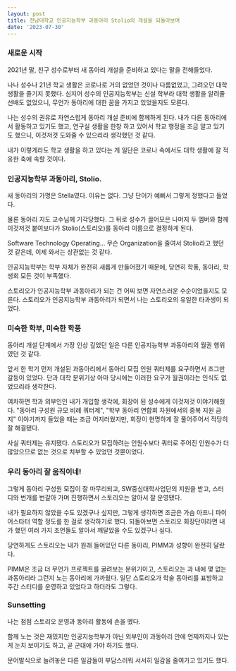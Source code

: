 ```yaml
---
layout: post
title: 전남대학교 인공지능학부 과동아리 Stolio의 개설을 되돌아보며
date: '2023-07-30'
---
```


### 새로운 시작

2021년 말, 친구 성수로부터 새 동아리 개설을 준비하고 있다는 말을 전해들었다.

나나 성수나 21년 학교 생활은 코로나로 거의 없었던 것이나 다름없었고, 그려오던 대학 생활을 즐기지 못했다. 심지어 성수의 인공지능학부는 신설 학부라 대학 생활을 알려줄 선배도 없었으니, 무언가 동아리에 대한 꿈을 가지고 있었을지도 모른다.

나는 성수의 권유로 자연스럽게 동아리 개설 준비에 함께하게 된다. 내가 다른 동아리에서 활동하고 있기도 했고, 연구실 생활을 한창 하고 있어서 학교 행정을 조금 알고 있기도 했으니, 이것저것 도와줄 수 있으리라 생각했던 것 같다.

내가 이렇게라도 학교 생활을 하고 있다는 게 일단은 코로나 속에서도 대학 생활에 잘 적응한 축에 속할 것이다.

### 인공지능학부 과동아리, Stolio.

새 동아리의 가명은 Stella였다. 이유는 없다. 그냥 단어가 예뻐서 그렇게 정했다고 들었다.

물론 동아리 지도 교수님께 기각당했다. 그 뒤로 성수가 끌어모은 나머지 두 멤버와 함께 이것저것 붙여보다가 Stolio(스토리오)를 동아리 이름으로 결정하게 된다.

Software Technology Operating… 무슨 Organization을 줄여서 Stolio라고 했던 것 같은데, 이제 와서는 상관없는 것 같다.

인공지능학부는 학부 자체가 완전히 새롭게 만들어졌기 때문에, 당연히 학풍, 동아리, 학생회 모든 것이 부족했다.

스토리오가 인공지능학부 과동아리가 되는 건 어찌 보면 자연스러운 수순이었을지도 모른다. 스토리오가 인공지능학부 과동아리가 되면서 나는 스토리오의 유일한 타과생이 되었다.

### 미숙한 학부, 미숙한 학풍

동아리 개설 단계에서 가장 인상 깊었던 일은 다른 인공지능학부 과동아리의 월권 행위였던 것 같다.

앞서 한 학기 먼저 개설된 과동아리에서 동아리 모집 인원 쿼터제를 요구하면서 조그만 갈등이 있었다. 단과 대학 분위기상 아마 당시에는 이러한 요구가 월권이라는 인식도 없었으리라 생각한다.

여차하면 학과 외부인인 내가 개입할 생각에, 회장이 된 성수에게 이것저것 이야기해줬다. "동아리 구성원 규모 비례 쿼터제", "학부 동아리 연합회 차원에서의 중복 지원 금지" 이야기까지 들었을 때는 조금 어지러웠지만, 회장이 현명하게 잘 풀어주어서 적당히 잘 해결됐다.

사실 쿼터제는 유지됐다. 스토리오가 모집하려는 인원수보다 쿼터로 주어진 인원수가 더 많았으므로 없는 것으로 치부할 수 있었던 것뿐이었다.

### 우리 동아리 잘 움직이네!

그렇게 동아리 구성원 모집이 잘 마무리되고, SW중심대학사업단의 지원을 받고, 스터디와 번개를 번갈아 가며 진행하면서 스토리오는 알아서 잘 운영됐다.

내가 필요하지 않았을 수도 있겠구나 싶지만, 그렇게 생각하면 조금은 가슴 아프니 파이어스타터 역할 정도를 한 걸로 생각하기로 했다. 되돌아보면 스토리오 회장단이라면 내가 했던 여러 가지 조언들도 알아서 깨달았을 수도 있겠구나 싶다.

당연하게도 스토리오는 내가 원래 들어있던 다른 동아리, PIMM과 성향이 완전히 달랐다.

PIMM은 조금 더 무언가 프로젝트를 굴려보는 분위기이고, 스토리오는 과 내에 몇 없는 과동아리라 그런지 노는 동아리에 가까웠다. 일단 스토리오가 학술 동아리를 표방하고 주간 스터디를 운영하고 있었다고 하더라도 그렇다.  

### Sunsetting

나는 점점 스토리오 운영과 동아리 활동에 손을 뗐다.

함께 노는 것은 재밌지만 인공지능학부가 아닌 외부인이 과동아리 안에 언제까지나 있는 게 눈치 보이기도 하고, 곧 군대에 가야 하기도 했다.  

문어발식으로 늘려놓은 다른 일감들이 부담스러워 서서히 일감을 줄여가고 있기도 했다.
